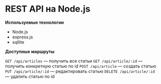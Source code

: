 # REST API на Node.js 

**Используемые технологии**

* Node.js
* express.js
* sqllite

**Доступные маршруты**

`GET /api/articles` — получить все статьи
`GET /api/article/:id` — получить конкретную статью по id
`POST /api/article` — создать статью
`PUT /api/article/:id` — редактировать статью
`DELETE /api/article/:id` — удалить статью по id
